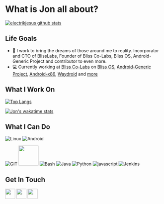 # What is Jon all about?
[![electrikjesus github stats](https://github-readme-stats.vercel.app/api?username=electrikjesus&count_private=true&show_icons=true&include_all_commits=true&show=reviews,discussions_started,discussions_answered&theme=tokyonight)](https://github.com/electrikjesus)

## Life Goals
- 📱 I work to bring the dreams of those around me to reality. Incorporator and CTO of BlissLabs, Founder of Bliss Co-Labs, Bliss OS, Android-Generic Project and contributor to even more.
- 💻 Currently working at [Bliss Co-Labs](https://blisscolabs.dev) on [Bliss OS](https://blissos.org), [Android-Generic Project](https://android-generic.github.io), [Android-x86](https://www.android-x86.org/), [Waydroid](https://waydro.id) and [more](https://blisslabs.org)

## What I Work On
[![Top Langs](https://github-readme-stats.vercel.app/api/top-langs/?username=electrikjesus&layout=compact&langs_count=10&theme=tokyonight)](https://github.com/electrikjesus)

[![Jon's wakatime stats](https://github-readme-stats.vercel.app/api/wakatime?username=electrikjesus)]([https://github.com/anuraghazra/github-readme-stats](https://github.com/electrikjesus))

## What I Can Do
![Linux](https://www.vectorlogo.zone/logos/linux/linux-icon.svg)
![Android](https://www.vectorlogo.zone/logos/android/android-icon.svg)
<!-- /![Fuchsia](https://raw.githubusercontent.com/gilbarbara/logos/main/logos/fuchsia.svg) -->
![GIT](https://www.vectorlogo.zone/logos/git-scm/git-scm-icon.svg)
<img src="https://github.com/isocpp/logos/raw/master/cpp_logo.svg" width="64">
![Bash](https://www.vectorlogo.zone/logos/gnu_bash/gnu_bash-icon.svg)
![Java](https://www.vectorlogo.zone/logos/java/java-icon.svg)
![Python](https://www.vectorlogo.zone/logos/python/python-icon.svg)
![javascript](https://www.vectorlogo.zone/logos/javascript/javascript-icon.svg)
![Jenkins](https://www.vectorlogo.zone/logos/jenkins/jenkins-icon.svg)

## Get In Touch
[<img src="https://www.vectorlogo.zone/logos/twitter/twitter-tile.svg" width="32">](https://twitter.com/electrikjesus)
[<img src="https://www.vectorlogo.zone/logos/telegram/telegram-tile.svg" width="32">](http://t.me/electrikjesus)
[<img src="https://www.vectorlogo.zone/logos/linkedin/linkedin-tile.svg" width="32">](https://linkedin.com/in/electrikjesus/)
